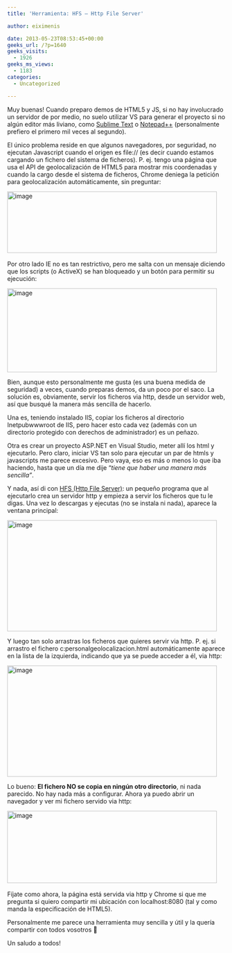 ```yaml
---
title: 'Herramienta: HFS – Http File Server'

author: eiximenis

date: 2013-05-23T08:53:45+00:00
geeks_url: /?p=1640
geeks_visits:
  - 1926
geeks_ms_views:
  - 1183
categories:
  - Uncategorized

---
```

Muy buenas! Cuando preparo demos de HTML5 y JS, si no hay involucrado un servidor de por medio, no suelo utilizar VS para generar el proyecto si no algún editor más liviano, como [Sublime Text][1] o [Notepad++][2] (personalmente prefiero el primero mil veces al segundo).

El único problema reside en que algunos navegadores, por seguridad, no ejecutan Javascript cuando el origen es file:// (es decir cuando estamos cargando un fichero del sistema de ficheros). P. ej. tengo una página que usa el API de geolocalización de HTML5 para mostrar mis coordenadas y cuando la cargo desde el sistema de ficheros, Chrome deniega la petición para geolocalización automáticamente, sin preguntar:

[<img title="image" style="border-top: 0px; border-right: 0px; border-bottom: 0px; border-left: 0px; display: inline" border="0" alt="image" src="http://geeks.ms/cfs-file.ashx/__key/CommunityServer.Blogs.Components.WeblogFiles/etomas/image_5F00_thumb_5F00_5204C78D.png" width="484" height="142" />][3]&#160;

Por otro lado IE no es tan restrictivo, pero me salta con un mensaje diciendo que los scripts (o ActiveX) se han bloqueado y un botón para permitir su ejecución:

[<img title="image" style="border-top: 0px; border-right: 0px; border-bottom: 0px; border-left: 0px; display: inline" border="0" alt="image" src="http://geeks.ms/cfs-file.ashx/__key/CommunityServer.Blogs.Components.WeblogFiles/etomas/image_5F00_thumb_5F00_4FE7C8C4.png" width="484" height="194" />][4] </p> 

Bien, aunque esto personalmente me gusta (es una buena medida de seguridad) a veces, cuando preparas demos, da un poco por el saco. La solución es, obviamente, servir los ficheros via http, desde un servidor web, así que busqué la manera más sencilla de hacerlo.

Una es, teniendo instalado IIS, copiar los ficheros al directorio Inetpubwwwroot de IIS, pero hacer esto cada vez (además con un directorio protegido con derechos de administrador) es un peñazo.

Otra es crear un proyecto ASP.NET en Visual Studio, meter allí los html y ejecutarlo. Pero claro, iniciar VS tan solo para ejecutar un par de htmls y javascripts me parece excesivo. Pero vaya, eso es más o menos lo que iba haciendo, hasta que un día me dije “_tiene que haber una manera más sencilla”_.

Y nada, así di con [HFS (Http File Server)][5]: un pequeño programa que al ejecutarlo crea un servidor http y empieza a servir los ficheros que tu le digas. Una vez lo descargas y ejecutas (no se instala ni nada), aparece la ventana principal:

[<img title="image" style="border-top: 0px; border-right: 0px; border-bottom: 0px; border-left: 0px; display: inline" border="0" alt="image" src="http://geeks.ms/cfs-file.ashx/__key/CommunityServer.Blogs.Components.WeblogFiles/etomas/image_5F00_thumb_5F00_57AFBB66.png" width="484" height="257" />][6] 

Y luego tan solo arrastras los ficheros que quieres servir via http. P. ej. si arrastro el fichero c:personalgeolocalizacion.html automáticamente aparece en la lista de la izquierda, indicando que ya se puede acceder a él, via http:

[<img title="image" style="border-top: 0px; border-right: 0px; border-bottom: 0px; border-left: 0px; display: inline" border="0" alt="image" src="http://geeks.ms/cfs-file.ashx/__key/CommunityServer.Blogs.Components.WeblogFiles/etomas/image_5F00_thumb_5F00_239B1C13.png" width="484" height="257" />][7] 

Lo bueno: **El fichero NO se copia en ningún otro directorio**, ni nada parecido. No hay nada más a configurar. Ahora ya puedo abrir un navegador y ver mi fichero servido via http:

[<img title="image" style="border-top: 0px; border-right: 0px; border-bottom: 0px; border-left: 0px; display: inline" border="0" alt="image" src="http://geeks.ms/cfs-file.ashx/__key/CommunityServer.Blogs.Components.WeblogFiles/etomas/image_5F00_thumb_5F00_5A94FA4C.png" width="484" height="167" />][8]&#160;

Fíjate como ahora, la página está servida via http y Chrome si que me pregunta si quiero compartir mi ubicación con localhost:8080 (tal y como manda la especificación de HTML5).

Personalmente me parece una herramienta muy sencilla y útil y la quería compartir con todos vosotros 🙂

Un saludo a todos!

 [1]: http://www.sublimetext.com/
 [2]: http://notepad-plus-plus.org/
 [3]: http://geeks.ms/cfs-file.ashx/__key/CommunityServer.Blogs.Components.WeblogFiles/etomas/image_5F00_1E3CD13C.png
 [4]: http://geeks.ms/cfs-file.ashx/__key/CommunityServer.Blogs.Components.WeblogFiles/etomas/image_5F00_29F2186E.png
 [5]: http://www.rejetto.com/hfs/
 [6]: http://geeks.ms/cfs-file.ashx/__key/CommunityServer.Blogs.Components.WeblogFiles/etomas/image_5F00_4064B6F5.png
 [7]: http://geeks.ms/cfs-file.ashx/__key/CommunityServer.Blogs.Components.WeblogFiles/etomas/image_5F00_2B92BE75.png
 [8]: http://geeks.ms/cfs-file.ashx/__key/CommunityServer.Blogs.Components.WeblogFiles/etomas/image_5F00_1BA379B1.png